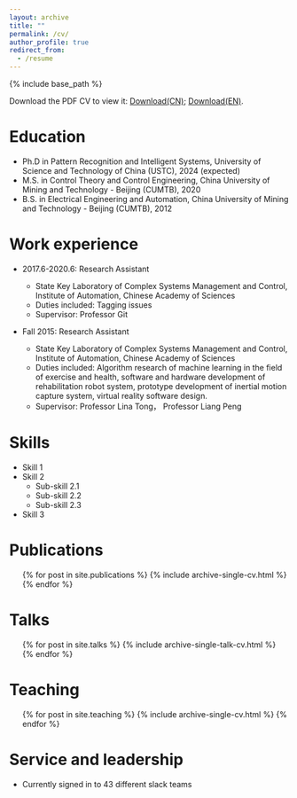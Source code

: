 ```yaml
---
layout: archive
title: ""
permalink: /cv/
author_profile: true
redirect_from:
  - /resume
---
```


{% include base_path %}

<p>Download the PDF CV to view it: <a href="/files/resume.pdf">Download(CN)</a>; <a href="/files/resume.pdf">Download(EN)</a>.</p>

Education
======
* Ph.D in Pattern Recognition and Intelligent Systems, University of Science and Technology of China (USTC), 2024 (expected)
* M.S. in Control Theory and Control Engineering, China University of Mining and Technology - Beijing (CUMTB), 2020
* B.S. in Electrical Engineering and Automation, China University of Mining and Technology - Beijing (CUMTB), 2012

Work experience
======
* 2017.6-2020.6: Research Assistant
  * State Key Laboratory of Complex Systems Management and Control, Institute of Automation, Chinese Academy of Sciences
  * Duties included: Tagging issues
  * Supervisor: Professor Git

* Fall 2015: Research Assistant
  * State Key Laboratory of Complex Systems Management and Control, Institute of Automation, Chinese Academy of Sciences
  * Duties included: Algorithm research of machine learning in the field of exercise and health, software and hardware development of rehabilitation robot system, prototype development of inertial motion capture system, virtual reality software design.
  * Supervisor: Professor Lina Tong， Professor Liang Peng
  
Skills
======
* Skill 1
* Skill 2
  * Sub-skill 2.1
  * Sub-skill 2.2
  * Sub-skill 2.3
* Skill 3

Publications
======
  <ul>{% for post in site.publications %}
    {% include archive-single-cv.html %}
  {% endfor %}</ul>
  
Talks
======
  <ul>{% for post in site.talks %}
    {% include archive-single-talk-cv.html %}
  {% endfor %}</ul>
  
Teaching
======
  <ul>{% for post in site.teaching %}
    {% include archive-single-cv.html %}
  {% endfor %}</ul>
  
Service and leadership
======
* Currently signed in to 43 different slack teams
